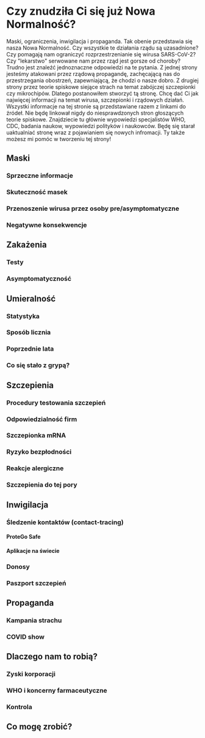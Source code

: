 # Czy znudziła Ci się już Nowa Normalność?

Maski, ograniczenia, inwigilacja i propaganda. Tak obenie przedstawia się nasza Nowa Normalność. Czy wszystkie te działania rządu są uzasadnione? Czy pomagają nam ograniczyć rozprzestrzenianie się wirusa SARS-CoV-2? Czy "lekarstwo" serwowane nam przez rząd jest gorsze od choroby?
Trudno jest znaleźć jednoznaczne odpowiedzi na te pytania. Z jednej strony jesteśmy atakowani przez rządową propagandę, zachęcającą nas do przestrzegania obostrzeń, zapewniającą, że chodzi o nasze dobro. Z drugiej strony przez teorie spiskowe siejące strach na temat zabójczej szczepionki czy mikrochipów.
Dlatego postanowiłem stworzyć tą stronę. Chcę dać Ci jak najwięcej informacji na temat wirusa, szczepionki i rządowych działań. Wszystki informacje na tej stronie są przedstawiane razem z linkami do źródeł. Nie będę linkował nigdy do niesprawdzonych stron głoszących teorie spiskowe. Znajdziecie tu głównie wypowiedzi specjalistów WHO, CDC, badania naukow, wypowiedzi polityków i naukowców.
Będę się starał uaktualniać stronę wraz z pojawianiem się nowych infromacji. Ty także możesz mi pomóc w tworzeniu tej strony!

## Maski

### Sprzeczne informacje

### Skuteczność masek

### Przenoszenie wirusa przez osoby pre/asymptomatyczne

### Negatywne konsekwencje

## Zakażenia

### Testy

### Asymptomatyczność

## Umieralność

### Statystyka

### Sposób licznia

### Poprzednie lata

### Co się stało z grypą?

## Szczepienia

### Procedury testowania szczepień

### Odpowiedzialność firm

### Szczepionka mRNA

### Ryzyko bezpłodności

### Reakcje alergiczne

### Szczepienia do tej pory

## Inwigilacja

### Śledzenie kontaktów (contact-tracing)

#### ProteGo Safe

#### Aplikacje na świecie

### Donosy

### Paszport szczepień

## Propaganda

### Kampania strachu

### COVID show

## Dlaczego nam to robią?

### Zyski korporacji

### WHO i koncerny farmaceutyczne

### Kontrola

## Co mogę zrobić?
